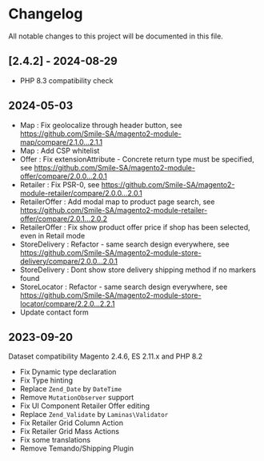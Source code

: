 # Changelog

All notable changes to this project will be documented in this file.

## [2.4.2] - 2024-08-29
[2.1.2]: https://github.com/Smile-SA/elasticsuite-for-retailer/compare/2.4.1...2.4.2

- PHP 8.3 compatibility check

## 2024-05-03

- Map : Fix geolocalize through header button, see https://github.com/Smile-SA/magento2-module-map/compare/2.1.0...2.1.1
- Map : Add CSP whitelist
- Offer : Fix extensionAttribute - Concrete return type must be specified, see https://github.com/Smile-SA/magento2-module-offer/compare/2.0.0...2.0.1
- Retailer : Fix PSR-0, see https://github.com/Smile-SA/magento2-module-retailer/compare/2.0.0...2.0.1
- RetailerOffer : Add modal map to product page search, see https://github.com/Smile-SA/magento2-module-retailer-offer/compare/2.0.1...2.0.2
- RetailerOffer : Fix show product offer price if shop has been selected, even in Retail mode
- StoreDelivery : Refactor - same search design everywhere, see https://github.com/Smile-SA/magento2-module-store-delivery/compare/2.0.0...2.0.1
- StoreDelivery : Dont show store delivery shipping method if no markers found
- StoreLocator : Refactor - same search design everywhere, see https://github.com/Smile-SA/magento2-module-store-locator/compare/2.2.0...2.2.1
- Update contact form

## 2023-09-20

Dataset compatibility Magento 2.4.6, ES 2.11.x and PHP 8.2

- Fix Dynamic type declaration
- Fix Type hinting
- Replace `Zend_Date` by `DateTime`
- Remove `MutationObserver` support
- Fix UI Component Retailer Offer editing
- Replace `Zend_Validate` by `Laminas\Validator`
- Fix Retailer Grid Column Action
- Fix Retailer Grid Mass Actions
- Fix some translations
- Remove Temando/Shipping Plugin
